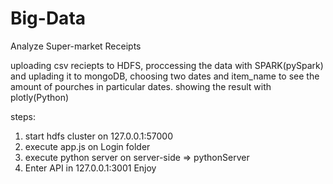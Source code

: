 # Big-Data
Analyze Super-market Receipts  

uploading csv reciepts to HDFS,
proccessing the data with SPARK(pySpark) and uplading it to mongoDB,
choosing two dates and item_name to see the amount of pourches in particular dates. 
showing the result with plotly(Python)

steps:
1. start hdfs cluster on 127.0.0.1:57000
2. execute app.js on Login folder
3. execute python server on server-side => pythonServer
4. Enter API in 127.0.0.1:3001 
Enjoy 

